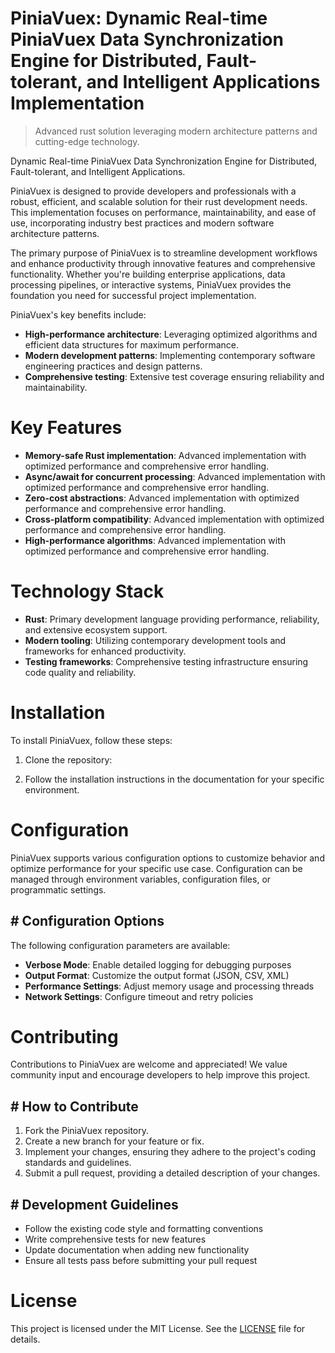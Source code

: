 <!-- fallback_PiniaVuex_20251003195633_81499 -->

# PiniaVuex: Dynamic Real-time PiniaVuex Data Synchronization Engine for Distributed, Fault-tolerant, and Intelligent Applications Implementation
> Advanced rust solution leveraging modern architecture patterns and cutting-edge technology.

Dynamic Real-time PiniaVuex Data Synchronization Engine for Distributed, Fault-tolerant, and Intelligent Applications.

PiniaVuex is designed to provide developers and professionals with a robust, efficient, and scalable solution for their rust development needs. This implementation focuses on performance, maintainability, and ease of use, incorporating industry best practices and modern software architecture patterns.

The primary purpose of PiniaVuex is to streamline development workflows and enhance productivity through innovative features and comprehensive functionality. Whether you're building enterprise applications, data processing pipelines, or interactive systems, PiniaVuex provides the foundation you need for successful project implementation.

PiniaVuex's key benefits include:

* **High-performance architecture**: Leveraging optimized algorithms and efficient data structures for maximum performance.
* **Modern development patterns**: Implementing contemporary software engineering practices and design patterns.
* **Comprehensive testing**: Extensive test coverage ensuring reliability and maintainability.

# Key Features

* **Memory-safe Rust implementation**: Advanced implementation with optimized performance and comprehensive error handling.
* **Async/await for concurrent processing**: Advanced implementation with optimized performance and comprehensive error handling.
* **Zero-cost abstractions**: Advanced implementation with optimized performance and comprehensive error handling.
* **Cross-platform compatibility**: Advanced implementation with optimized performance and comprehensive error handling.
* **High-performance algorithms**: Advanced implementation with optimized performance and comprehensive error handling.

# Technology Stack

* **Rust**: Primary development language providing performance, reliability, and extensive ecosystem support.
* **Modern tooling**: Utilizing contemporary development tools and frameworks for enhanced productivity.
* **Testing frameworks**: Comprehensive testing infrastructure ensuring code quality and reliability.

# Installation

To install PiniaVuex, follow these steps:

1. Clone the repository:


2. Follow the installation instructions in the documentation for your specific environment.

# Configuration

PiniaVuex supports various configuration options to customize behavior and optimize performance for your specific use case. Configuration can be managed through environment variables, configuration files, or programmatic settings.

## # Configuration Options

The following configuration parameters are available:

* **Verbose Mode**: Enable detailed logging for debugging purposes
* **Output Format**: Customize the output format (JSON, CSV, XML)
* **Performance Settings**: Adjust memory usage and processing threads
* **Network Settings**: Configure timeout and retry policies

# Contributing

Contributions to PiniaVuex are welcome and appreciated! We value community input and encourage developers to help improve this project.

## # How to Contribute

1. Fork the PiniaVuex repository.
2. Create a new branch for your feature or fix.
3. Implement your changes, ensuring they adhere to the project's coding standards and guidelines.
4. Submit a pull request, providing a detailed description of your changes.

## # Development Guidelines

* Follow the existing code style and formatting conventions
* Write comprehensive tests for new features
* Update documentation when adding new functionality
* Ensure all tests pass before submitting your pull request

# License

This project is licensed under the MIT License. See the [LICENSE](https://github.com/Nurulika/PiniaVuex/blob/main/LICENSE) file for details.
